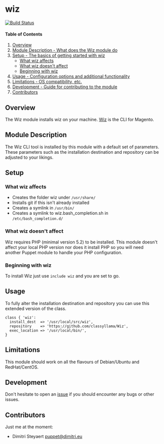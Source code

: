 # wiz

[![Build Status](https://travis-ci.org/DimitriSteyaert/puppet-wiz.svg)](https://travis-ci.org/DimitriSteyaert/puppet-wiz)

#### Table of Contents

1. [Overview](#overview)
2. [Module Description - What does the Wiz module do](#module-description)
3. [Setup - The basics of getting started with wiz](#setup)
    * [What wiz affects](#what-wiz-affects)
    * [What wiz doesn't affect](#what-wiz-doesnt-affect)
    * [Beginning with wiz](#beginning-with-wiz)
4. [Usage - Configuration options and additional functionality](#usage)
5. [Limitations - OS compatibility, etc.](#limitations)
6. [Development - Guide for contributing to the module](#development)
7. [Contributors](#contributors)

## Overview

The Wiz module installs wiz on your machine. [Wiz](https://github.com/classyllama/Wiz)
is the CLI for Magento.

## Module Description

The Wiz CLI tool is installed by this module with a default set of parameters.
These parameters such as the installation destination and repository can be adjusted
to your likings.

## Setup

### What wiz affects

* Creates the folder wiz under `/usr/share/`
* Installs git if this isn't already installed
* Creates a symlink in `/usr/bin/`
* Creates a symlink to wiz.bash_completion.sh in `/etc/bash_completion.d/`

### What wiz doesn't affect

Wiz requires PHP (minimal version 5.2) to be installed. This module doesn't affect
your local PHP version nor does it install PHP so you will need another Puppet
module to handle your PHP configuration.

### Beginning with wiz

To install Wiz just use `include wiz` and you are set to go.

## Usage

To fully alter the installation destination and repository you can use this
extended version of the class.

```
class { 'wiz':
  install_dest  => '/usr/local/src/wiz',
  repository    => 'https://github.com/classyllama/Wiz',
  exec_location => '/usr/local/bin/',
}
```

## Limitations

This module should work on all the flavours of Debian/Ubuntu and RedHat/CentOS.

## Development

Don't hesitate to open an [issue](https://github.com/DimitriSteyaert/puppet-wiz/issues)
if you should encounter any bugs or other issues.

## Contributors

Just me at the moment:

* Dimitri Steyaert <puppet@dimitri.eu>
